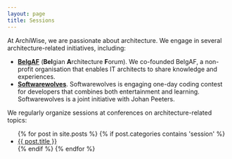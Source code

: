 ```yaml
---
layout: page
title: Sessions
---
```



At ArchiWise, we are passionate about architecture. We engage in several architecture-related initiatives, including:
- [<b>BelgAF</b>](http://www.belgaf.be) (<b>Bel</b>gian <b>A</b>rchitecture <b>F</b>orum). We co-founded BelgAF, a non-profit organisation that enables IT architects to share knowledge and experiences.
- [<b>Softwarewolves</b>](http://www.softwarewolves.net). Softwarewolves is engaging one-day coding contest for developers that combines both entertainment and learning. Softwarewolves is a joint initiative with Johan Peeters.

We regularly organize sessions at conferences on architecture-related topics:

<ul>
	{% for post in site.posts %}
  		{% if post.categories contains 'session' %} 
    		<li>
      			<a href="{{ post.url }}">{{ post.title }}</a>      
      		<!--	<p>{{ post.excerpt }}</p> -->
		    </li>
		{% endif %}
  	{% endfor %}
</ul>
